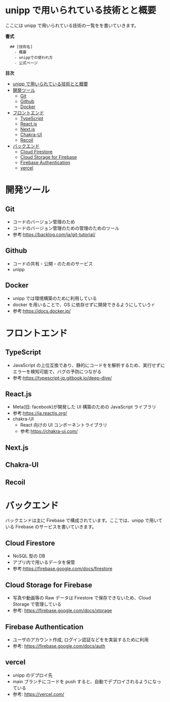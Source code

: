 # unipp で用いられている技術とと概要

ここには unipp で用いられている技術の一覧をを書いていきます。

**書式**

```
  ## [技術名]
    - 概要
    - unippでの使われ方
    - 公式ページ
```

**目次**

- [unipp で用いられている技術とと概要](#unipp-で用いられている技術とと概要)
- [開発ツール](#開発ツール)
  - [Git](#git)
  - [Github](#github)
  - [Docker](#docker)
- [フロントエンド](#フロントエンド)
  - [TypeScript](#typescript)
  - [React.js](#reactjs)
  - [Next.js](#nextjs)
  - [Chakra-UI](#chakra-ui)
  - [Recoil](#recoil)
- [バックエンド](#バックエンド)
  - [Cloud Firestore](#cloud-firestore)
  - [Cloud Storage for Firebase](#cloud-storage-for-firebase)
  - [Firebase Authentication](#firebase-authentication)
  - [vercel](#vercel)

# 開発ツール

## Git

- コードのバージョン管理のため
- コードのバージョン管理のための管理のためのツール
- 参考:https://backlog.com/ja/git-tutorial/

## Github

- コードの共有・公開・のためのサービス
- unipp

## Docker

- unipp では環境構築のために利用している
- docker を用いることで、OS に依存せずに開発できるようにしていうｒ
- 参考:https://docs.docker.jp/

# フロントエンド

## TypeScript

- JavaScript の上位互換であり、静的にコードをを解析するため、実行せずにエラーを検知可能で、バグの予防につながる
- 参考:https://typescript-jp.gitbook.io/deep-dive/

## React.js

- Meta(旧: facebook)が開発した UI 構築のための JavaScript ライブラリ
- 参考:https://ja.reactjs.org/
- chakra-UI
  - React 向けの UI コンポーネントライブラリ
  - 参考:https://chakra-ui.com/

## Next.js

## Chakra-UI

## Recoil

# バックエンド

バックエンドは主に Firebase で構成されています。ここでは、unipp で用いている Firebase のサービスを書いていきます。

## Cloud Firestore

- NoSQL 型の DB
- アプリ内で用いるデータを保管
- 参考:https://firebase.google.com/docs/firestore

## Cloud Storage for Firebase

- 写真や動画等の Raw データは Firestore で保存できないため、Cloud Storage で管理している
- 参考: https://firebase.google.com/docs/storage

## Firebase Authentication

- ユーザのアカウント作成, ログイン認証などをを実装するために利用
- 参考: https://firebase.google.com/docs/auth

## vercel

- unipp のデプロイ先
- main ブランチにコードを push すると、自動でデプロイされるようになっている
- 参考: https://vercel.com/
